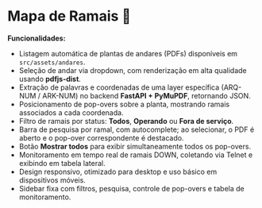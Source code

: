 # Mapa de Ramais 📄

**Funcionalidades:**

* Listagem automática de plantas de andares (PDFs) disponíveis em `src/assets/andares`.
* Seleção de andar via dropdown, com renderização em alta qualidade usando **pdfjs-dist**.
* Extração de palavras e coordenadas de uma layer específica (ARQ-NUM / ARK-NUM) no backend **FastAPI + PyMuPDF**, retornando JSON.
* Posicionamento de pop-overs sobre a planta, mostrando ramais associados a cada coordenada.
* Filtro de ramais por status: **Todos**, **Operando** ou **Fora de serviço**.
* Barra de pesquisa por ramal, com autocomplete; ao selecionar, o PDF é aberto e o pop-over correspondente é destacado.
* Botão **Mostrar todos** para exibir simultaneamente todos os pop-overs.
* Monitoramento em tempo real de ramais DOWN, coletando via Telnet e exibindo em tabela lateral.
* Design responsivo, otimizado para desktop e uso básico em dispositivos móveis.
* Sidebar fixa com filtros, pesquisa, controle de pop-overs e tabela de monitoramento.
